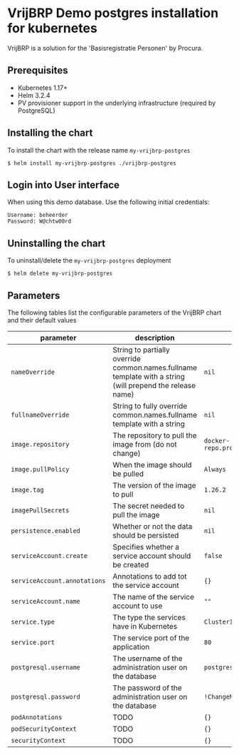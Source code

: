 # VrijBRP Demo postgres installation for kubernetes

VrijBRP is a solution for the 'Basisregistratie Personen' by Procura.

## Prerequisites

- Kubernetes 1.17+
- Helm 3.2.4
- PV provisioner support in the underlying infrastructure (required by PostgreSQL)

## Installing the chart

To install the chart with the release name `my-vrijbrp-postgres`

```console
$ helm install my-vrijbrp-postgres ./vrijbrp-postgres
```

## Login into User interface

When using this demo database. Use the following initial credentials:

```properties
Username: beheerder
Password: W@chtw00rd
```

## Uninstalling the chart

To uninstall/delete the `my-vrijbrp-postgres` deployment

```console
$ helm delete my-vrijbrp-postgres
```

## Parameters

The following tables list the configurable parameters of the VrijBRP chart and their default values

| parameter                    | description                                                                                               | default                          |
| ---------------------------- | --------------------------------------------------------------------------------------------------------- | -------------------------------- |
| `nameOverride`               | String to partially override common.names.fullname template with a string (will prepend the release name) | `nil`                            |
| `fullnameOverride`           | String to fully override common.names.fullname template with a string                                     | `nil`                            |
| `image.repository`           | The repository to pull the image from (do not change)                                                     | `docker-repo.procura.nl/vrijbrp` |
| `image.pullPolicy`           | When the image should be pulled                                                                           | `Always`                         |
| `image.tag`                  | The version of the image to pull                                                                          | `1.26.2`                         |
| `imagePullSecrets`           | The secret needed to pull the image                                                                       | `nil`                            |
| `persistence.enabled`        | Whether or not the data should be persisted                                                               | `nil`                            |
| `serviceAccount.create`      | Specifies whether a service account should be created                                                     | `false`                          |
| `serviceAccount.annotations` | Annotations to add tot the service account                                                                | `{}`                             |
| `serviceAccount.name`        | The name of the service account to use                                                                    | `""`                             |
| `service.type`               | The type the services have in Kubernetes                                                                  | `ClusterIP`                      |
| `service.port`               | The service port of the application                                                                       | `80`                             |
| `postgresql.username`        | The username of the administration user on the database                                                   | `postgres`                       |
| `postgresql.password`        | The password of the administration user on the database                                                   | `!ChangeMe!`                     |
| `podAnnotations`             | TODO                                                                                                      | `{}`                             |
| `podSecurityContext`         | TODO                                                                                                      | `{}`                             |
| `securityContext`            | TODO                                                                                                      | `{}`                             |
